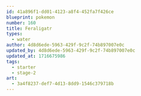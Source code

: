```yaml
---
id: 41a896f1-dd01-4123-a8f4-452fa7f426ce
blueprint: pokemon
number: 160
title: Feraligatr
types:
  - water
author: 4d8d6ede-5963-429f-9c2f-74b897007e0c
updated_by: 4d8d6ede-5963-429f-9c2f-74b897007e0c
updated_at: 1716675986
tags:
  - starter
  - stage-2
art:
  - 3a4f8237-def7-4d13-8dd9-1546c379718b
---
```

